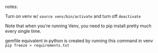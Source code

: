 notes:

Turn on venv w/ `source venv/bin/activate` and turn off `deactivate`

Note that when you're running Venv, you need to pip install pretty much every single
time.

gemfile equivalent in python is created by running this command in venv `pip freeze > requirements.txt`
